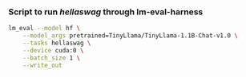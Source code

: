 ### Script to run ***hellaswag*** through lm-eval-harness

```sh
lm_eval --model hf \
    --model_args pretrained=TinyLlama/TinyLlama-1.1B-Chat-v1.0 \
    --tasks hellaswag \
    --device cuda:0 \
    --batch_size 1 \
    --write_out
```
